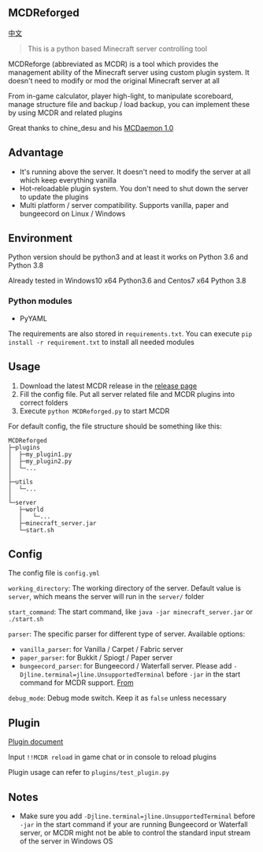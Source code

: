 MCDReforged
--------

[中文](https://github.com/Fallen-Breath/MCDReforged/blob/master/doc/readme_cn.md)

> This is a python based Minecraft server controlling tool

MCDReforge (abbreviated as MCDR) is a tool which provides the management ability of the Minecraft server using custom plugin system. It doesn't need to modify or mod the original Minecraft server at all

From in-game calculator, player high-light, to manipulate scoreboard, manage structure file and backup / load backup, you can implement these by using MCDR and related plugins

Great thanks to chine_desu and his [MCDaemon 1.0](https://github.com/kafuuchino-desu/MCDaemon)

## Advantage

- It's running above the server. It doesn't need to modify the server at all which keep everything vanilla
- Hot-reloadable plugin system. You don't need to shut down the server to update the plugins
- Multi platform / server compatibility. Supports vanilla, paper and bungeecord on Linux / Windows

## Environment

Python version should be python3 and at least it works on Python 3.6 and Python 3.8

Already tested in Windows10 x64 Python3.6 and Centos7 x64 Python 3.8

### Python modules

- PyYAML

The requirements are also stored in `requirements.txt`. You can execute `pip install -r requirement.txt` to install all needed modules

## Usage

1. Download the latest MCDR release in the [release page](https://github.com/Fallen-Breath/MCDReforged/releases)
2. Fill the config file. Put all server related file and MCDR plugins into correct folders
3. Execute `python MCDReforged.py` to start MCDR

For default config, the file structure should be something like this:

```
MCDReforged
├─plugins
│  ├─my_plugin1.py
│  ├─my_plugin2.py
│  └─...
│
├─utils
│  └─...
│
└─server
   ├─world
   │   └─...
   ├─minecraft_server.jar
   └─start.sh
```

## Config

The config file is `config.yml`

`working_directory`: The working directory of the server. Default value is `server`, which means the server will run in the `server/` folder

`start_command`: The start command, like `java -jar minecraft_server.jar` or `./start.sh`

`parser`: The specific parser for different type of server. Available options:

- `vanilla_parser`: for Vanilla / Carpet / Fabric server
- `paper_parser`: for Bukkit / Spiogt / Paper server
- `bungeecord_parser`: for Bungeecord / Waterfall server. Please add `-Djline.terminal=jline.UnsupportedTerminal` before `-jar` in the start command for MCDR support. [From](https://www.spigotmc.org/wiki/start-up-parameters/)

`debug_mode`: Debug mode switch. Keep it as `false` unless necessary

## Plugin

[Plugin document](https://github.com/Fallen-Breath/MCDReforged/blob/master/doc/plugin.md)

Input `!!MCDR reload` in game chat or in console to reload plugins

Plugin usage can refer to `plugins/test_plugin.py`

## Notes

- Make sure you add `-Djline.terminal=jline.UnsupportedTerminal` before `-jar` in the start command if your are running Bungeecord or Waterfall server, or MCDR might not be able to control the standard input stream of the server in Windows OS